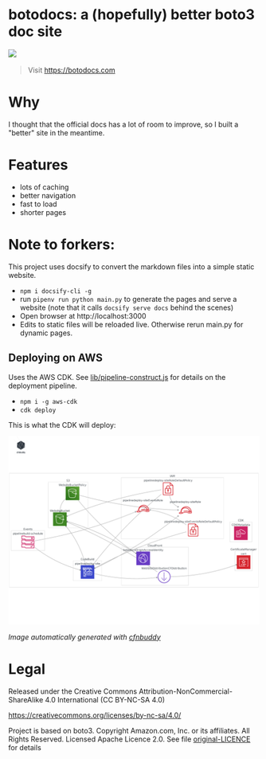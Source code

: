 # botodocs: a (hopefully) better boto3 doc site

![](https://codebuild.us-east-1.amazonaws.com/badges?uuid=eyJlbmNyeXB0ZWREYXRhIjoiOXRZbVgzbnltSnowWGR2TVF3cDlqNEZPUjRXS2NLSVVLUjc2T0hJeWtwYlBSUUpyU1owZVFPRUFuVndadDk4TjVMSXFQQmhhRFIrYzRmc0QvSFJ2TVFRPSIsIml2UGFyYW1ldGVyU3BlYyI6Im82eXdQRTYxMzdmY1Y1czEiLCJtYXRlcmlhbFNldFNlcmlhbCI6MX0%3D&branch=master)


> Visit https://botodocs.com

# Why
I thought that the official docs has a lot of room to improve, so I built a "better" site in the meantime.

# Features
- lots of caching
- better navigation
- fast to load
- shorter pages

# Note to forkers:
This project uses docsify to convert the markdown files into a simple static website.

- `npm i docsify-cli -g`
- run `pipenv run python main.py` to generate the pages and serve a website (note that it calls `docsify serve docs` behind the scenes)
- Open browser at http://localhost:3000
- Edits to static files will be reloaded live. Otherwise rerun main.py for dynamic pages.

## Deploying on AWS
Uses the AWS CDK. See [lib/pipeline-construct.js](lib/pipeline-construct.js) for details on the deployment pipeline.
- `npm i -g aws-cdk`
- `cdk deploy`

This is what the CDK will deploy:

![](/diagram.png)

*Image automatically generated with [cfnbuddy](https://www.cfnbuddy.com)*

# Legal
Released under the Creative Commons Attribution-NonCommercial-ShareAlike 4.0 International (CC BY-NC-SA 4.0)

https://creativecommons.org/licenses/by-nc-sa/4.0/

Project is based on boto3. Copyright Amazon.com, Inc. or its affiliates. All Rights Reserved. Licensed Apache Licence 2.0. See file [original-LICENCE](original-LICENCE) for details
